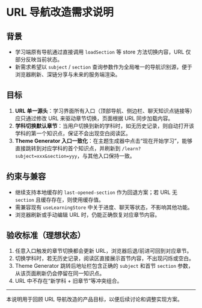 # URL 导航改造需求说明

## 背景
- 学习端原有导航通过直接调用 `loadSection` 等 store 方法切换内容，URL 仅部分反映当前状态。
- 新需求希望以 `subject` / `section` 查询参数作为全局唯一的导航识别源，便于浏览器刷新、深链分享与未来的服务端渲染。

## 目标
1. **URL 单一源头**：学习界面所有入口（顶部导航、侧边栏、聊天知识点链接等）应只通过修改 URL 来驱动章节切换，页面根据 URL 同步加载内容。
2. **学科切换默认章节**：当用户切换到新的学科时，如无历史记录，则自动打开该学科的第一个知识点，保证不会出现空白阅读区。
3. **Theme Generator 入口一致化**：在主题生成器中点击“现在开始学习”，能够直接跳转到对应学科的首个知识点，并刷新到 `/learn?subject=xxx&section=yyy`，与其他入口保持一致。

## 约束与兼容
- 继续支持本地缓存的 `last-opened-section` 作为回退方案；若 URL 无 `section` 且缓存存在，则使用缓存值。
- 需兼容现有 `useLearningStore` 中关于进度、聊天等状态，不影响其他功能。
- 浏览器刷新或手动编辑 URL 时，仍能正确恢复对应章节内容。

## 验收标准（理想状态）
1. 任意入口触发的章节切换都会更新 URL，浏览器后退/前进可回到对应章节。
2. 切换学科时，若无历史记录，阅读区直接展示首节内容，不出现闪烁或空白。
3. Theme Generator 跳转后地址栏包含正确的 `subject` 和首节 `section` 参数，从该页面刷新仍会停留在同一知识点。
4. URL 中不存在“新学科 + 旧章节”等冲突组合。

---
本说明用于回顾 URL 导航改造的产品目标，以便后续讨论和调整实现方案。
